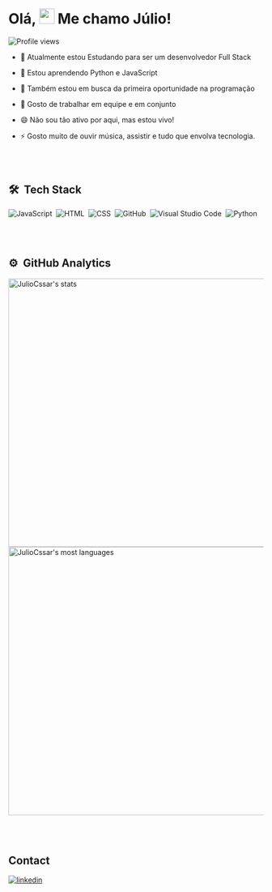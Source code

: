 <h1 align="left">Olá, <img src="https://raw.githubusercontent.com/kaueMarques/kaueMarques/master/hi.gif" height="30px"> Me chamo Júlio!</h1>
<p align="left"> <img src="https://komarev.com/ghpvc/?username=JulioCssar&color=yellow" alt="Profile views" /> </p>

- 🔭 Atualmente estou Estudando para ser um desenvolvedor Full Stack

- 🌱 Estou aprendendo Python e JavaScript 
 
- 👯 Também estou em busca da primeira oportunidade na programação
 
- 💬 Gosto de trabalhar em equipe e em conjunto
 
- 😄 Não sou tão ativo por aqui, mas estou vivo!
 
- ⚡ Gosto muito de ouvir música, assistir e tudo que envolva tecnologia.



<br><br>

## 🛠 &nbsp;Tech Stack

![JavaScript](https://img.shields.io/badge/-JavaScript-05122A?style=flat&logo=javascript)&nbsp;
![HTML](https://img.shields.io/badge/-HTML-05122A?style=flat&logo=HTML5)&nbsp;
![CSS](https://img.shields.io/badge/-CSS-05122A?style=flat&logo=CSS3&logoColor=1572B6)&nbsp;
![GitHub](https://img.shields.io/badge/-GitHub-05122A?style=flat&logo=github)&nbsp;
![Visual Studio Code](https://img.shields.io/badge/-Visual%20Studio%20Code-05122A?style=flat&logo=visual-studio-code&logoColor=007ACC)&nbsp;
![Python](https://img.shields.io/badge/-Python-05122A?style=flat&logo=Python)&nbsp;


<br><br>

## ⚙️ &nbsp;GitHub Analytics

<p align="left">
<img width="530em" src="https://github-readme-stats.vercel.app/api?username=JulioCssar&show_icons=true&theme=vision-friendly-dark" alt="JulioCssar's stats"/>
<img width="530em" src="https://github-readme-stats.vercel.app/api/top-langs/?username=JulioCssar&layout=compact&theme=vision-friendly-dark" alt="JulioCssar's most languages"/>
</p>

<br><br>

## Contact
<a href="https://www.linkedin.com/in/júlio-césar-dev/" target="_blank">
  <img align="center" src="https://img.shields.io/badge/-JulioCssar-05122A?style=flat&logo=linkedin" alt="linkedin"/>
</a>
</p>

